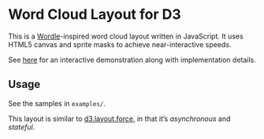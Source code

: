 # Word Cloud Layout for D3

This is a [Wordle](http://www.wordle.net/)-inspired word cloud layout written
in JavaScript. It uses HTML5 canvas and sprite masks to achieve
near-interactive speeds.

See [here](http://www.jasondavies.com/wordcloud/) for an interactive
demonstration along with implementation details.

## Usage

See the samples in `examples/`.

This layout is similar to
[d3.layout.force](https://github.com/mbostock/d3/wiki/Force-Layout), in that
it’s *asynchronous* and *stateful*.
